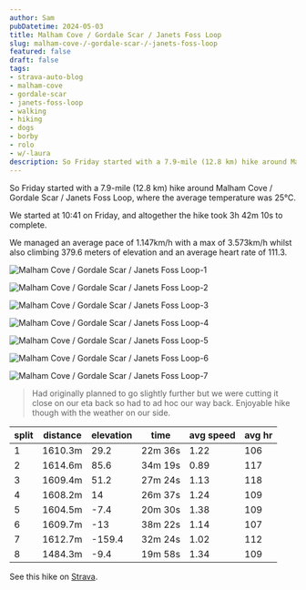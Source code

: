 ```yaml
---
author: Sam
pubDatetime: 2024-05-03
title: Malham Cove / Gordale Scar / Janets Foss Loop
slug: malham-cove-/-gordale-scar-/-janets-foss-loop
featured: false
draft: false
tags:
- strava-auto-blog
- malham-cove
- gordale-scar
- janets-foss-loop
- walking
- hiking
- dogs
- borby
- rolo
- w/-laura
description: So Friday started with a 7.9-mile (12.8 km) hike around Malham Cove / Gordale Scar / Janets Foss Loop, where the average temperature was 25℃.
---
```

So Friday started with a 7.9-mile (12.8 km) hike around Malham Cove / Gordale Scar / Janets Foss Loop, where the average temperature was 25℃.

We started at 10:41 on Friday, and altogether the hike took 3h 42m 10s to complete.

We managed an average pace of 1.147km/h with a max of 3.573km/h whilst also climbing 379.6 meters of elevation and an average heart rate of 111.3.

![Malham Cove / Gordale Scar / Janets Foss Loop-1](https://dgtzuqphqg23d.cloudfront.net/kRP7ViDOZ1kZ6RNIuJ6UPotKXLvq39oVU9I-Th0W3go-768x1024.jpg)

![Malham Cove / Gordale Scar / Janets Foss Loop-2](https://dgtzuqphqg23d.cloudfront.net/4eGEZhiAdnLWEvxgtNx1O19yKN2-W_P6VXXE-G9ZGDA-768x1024.jpg)

![Malham Cove / Gordale Scar / Janets Foss Loop-3](https://dgtzuqphqg23d.cloudfront.net/OKHRTXfjryWLxp76DzzNH4-Zd7oNpqbNUTAiAfM7LdU-768x1024.jpg)

![Malham Cove / Gordale Scar / Janets Foss Loop-4](https://dgtzuqphqg23d.cloudfront.net/UWbRkGXLx4QBX3rEvZA1DbTXvW6OeZE7b3fzbLvg4P0-768x1024.jpg)

![Malham Cove / Gordale Scar / Janets Foss Loop-5](https://dgtzuqphqg23d.cloudfront.net/8KvZyrdW8cdClC52lIebnhHizfuKPL7wua3cxCCeGfs-1024x768.jpg)

![Malham Cove / Gordale Scar / Janets Foss Loop-6](https://dgtzuqphqg23d.cloudfront.net/qEQfHvZ-Rcioex9gL9DrSm9zmkxmz0bgu9crcy3R_4k-1024x768.jpg)

![Malham Cove / Gordale Scar / Janets Foss Loop-7](https://dgtzuqphqg23d.cloudfront.net/0lIC46J9D9PPjkb7AGHikkx0Ng57gUUEpAtzT9PmVJ0-1024x768.jpg)

> Had originally planned to go slightly further but we were cutting it close on our eta back so had to ad hoc our way back. Enjoyable hike though with the weather on our side.

| split | distance | elevation | time | avg speed | avg hr |
| --- | --- | --- | --- | --- | --- |
| 1 | 1610.3m | 29.2 | 22m 36s | 1.22 | 106 |
| 2 | 1614.6m | 85.6 | 34m 19s | 0.89 | 117 |
| 3 | 1609.4m | 51.2 | 27m 24s | 1.13 | 118 |
| 4 | 1608.2m | 14 | 26m 37s | 1.24 | 109 |
| 5 | 1604.5m | -7.4 | 20m 30s | 1.38 | 109 |
| 6 | 1609.7m | -13 | 38m 22s | 1.14 | 107 |
| 7 | 1612.7m | -159.4 | 32m 24s | 1.02 | 112 |
| 8 | 1484.3m | -9.4 | 19m 58s | 1.34 | 109 |

See this hike on [Strava](https://strava.com/activities/11322969517?ref=from_blog).
